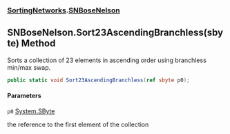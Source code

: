 ### [SortingNetworks](SortingNetworks.md 'SortingNetworks').[SNBoseNelson](SortingNetworks.SNBoseNelson.md 'SortingNetworks.SNBoseNelson')

## SNBoseNelson.Sort23AscendingBranchless(sbyte) Method

Sorts a collection of 23 elements in ascending order using branchless min/max swap.

```csharp
public static void Sort23AscendingBranchless(ref sbyte p0);
```
#### Parameters

<a name='SortingNetworks.SNBoseNelson.Sort23AscendingBranchless(sbyte).p0'></a>

`p0` [System.SByte](https://docs.microsoft.com/en-us/dotnet/api/System.SByte 'System.SByte')

the reference to the first element of the collection